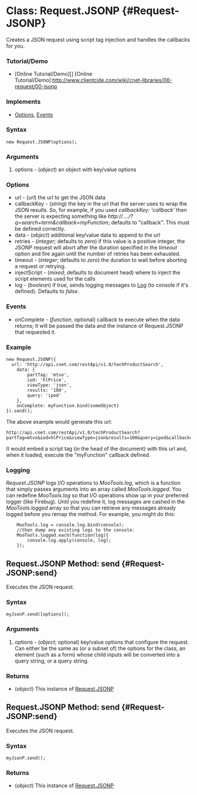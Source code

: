 Class: Request.JSONP {#Request-JSONP}
=====================

Creates a JSON request using script tag injection and handles the callbacks for you.

### Tutorial/Demo

* [Online Tutorial/Demo][]
[Online Tutorial/Demo]:http://www.clientcide.com/wiki/cnet-libraries/06-request/00-jsonp

### Implements

* [Options][], [Events][]

### Syntax

	new Request.JSONP(options);

### Arguments

1. options - (*object*) an object with key/value options

### Options

* url - (*url*) the url to get the JSON data
* callbackKey - (*string*) the key in the url that the server uses to wrap the JSON results. So, for example, if you used *callbackKey: 'callback'* then the server is expecting something like *http://..../?q=search+term&callback=myFunction*; defaults to "callback". This must be defined correctly.
* data - (*object*) additional key/value data to append to the url
* retries - (*integer*; defaults to *zero*) if this value is a positive integer, the JSONP request will abort after the duration specified in the *timeout* option and fire again until the number of retries has been exhausted.
* timeout - (*integer*; defaults to *zero*) the duration to wait before aborting a request or retrying.
* injectScript - (*mixed*; defaults to document head) where to inject the script elements used for the calls
* log - (*boolean*) if *true*, sends logging messages to [Log][] (to console if it's defined). Defaults to *false*.

### Events

* onComplete - (*function*, optional) callback to execute when the data returns; it will be passed the data and the instance of Request.JSONP that requested it.

### Example

	new Request.JSONP({
	  url: 'http://api.cnet.com/restApi/v1.0/techProductSearch',
		data: {
			partTag: 'mtvo',
			iod: 'hlPrice',
			viewType: 'json',
			results: '100',
			query: 'ipod'
		},
		onComplete: myFunction.bind(someObject)
	}).send();

The above example would generate this url:

	http://api.cnet.com/restApi/v1.0/techProductSearch?partTag=mtvo&iod=hlPrice&viewType=json&results=100&query=ipod&callback=Request.JSONP.request_map.requests_0

It would embed a script tag (in the head of the document) with this url and, when it loaded, execute the "myFunction" callback defined.

### Logging

*Request.JSONP* logs I/O operations to *MooTools.log*, which is a function that simply passes arguments into an array called *MooTools.logged*. You can redefine *MooTools.log* so that I/O operations show up in your preferred logger (like Firebug). Until you redefine it, log messages are cashed in the *MooTools.logged* array so that you can retrieve any messages already logged before you remap the method. For example, you might do this:

		MooTools.log = console.log.bind(console);
		//then dump any existing logs to the console:
		MooTools.logged.each(function(log){
			console.log.apply(console, log);
		});

Request.JSONP Method: send {#Request-JSONP:send}
--------------------------------------

Executes the JSON request.

### Syntax

	myJsonP.send([options]);

### Arguments

1. options - (*object*; optional) key/value options that configure the request. Can either be the same as (or a subset of) the options for the class, an element (such as a form) whose child inputs will be converted into a query string, or a query string.

### Returns

* (*object*) This instance of [Request.JSONP][]

Request.JSONP Method: send {#Request-JSONP:send}
--------------------------------------

Executes the JSON request.

### Syntax

	myJsonP.send();

### Returns

* (*object*) This instance of [Request.JSONP][]


[Request.JSONP]: #Request-JSONP
[Options]: /core/Class/Class.Extras#Options
[Events]: /core/Class/Class.Extras#Events
[Log]: /more/Core/Log
[dbug]: /more/Core/dbug
